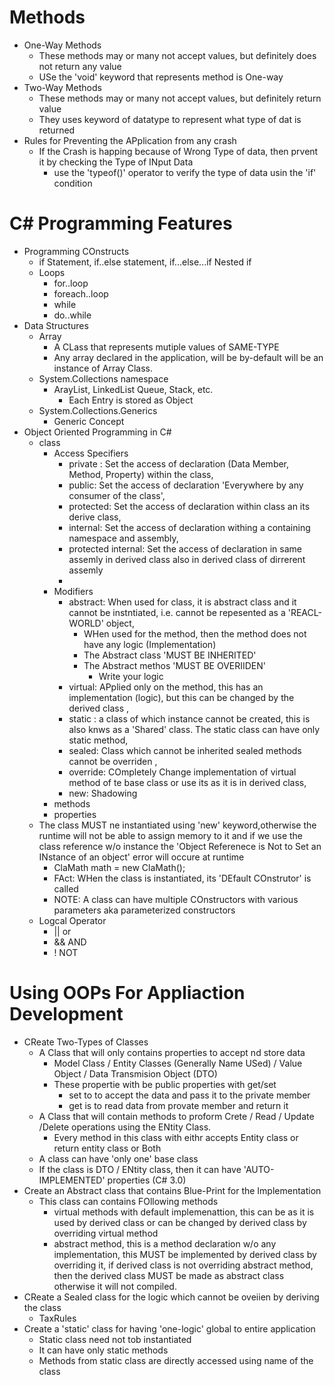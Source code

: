 # Methods
- One-Way Methods
	- These methods may or many not accept values, but definitely does not return any value
	- USe the 'void' keyword that represents method is One-way
- Two-Way Methods
	- These methods may or many not accept values, but definitely return value
	- They uses keyword of datatype to represent what type of dat is returned
- Rules for Preventing the APplication from any crash
	- If the Crash is happing because of Wrong Type of data, then prvent it by checking the Type of INput Data
		- use the 'typeof()' operator to verify the type of data usin the 'if' condition

# C# Programming Features
- Programming COnstructs
	- if Statement, if..else statement, if...else...if Nested if
	- Loops
		- for..loop
		- foreach..loop
		- while
		- do..while
- Data Structures
	- Array
		- A CLass that represents mutiple values of SAME-TYPE
		- Any array declared in the application, will be by-default will be an instance of Array Class. 
	- System.Collections namespace
		- ArayList, LinkedList Queue, Stack, etc.
			- Each Entry is stored as Object
	- System.Collections.Generics
		- Generic Concept
- Object Oriented Programming in C#
	- class
		- Access Specifiers
			- private : Set the access of declaration (Data Member, Method, Property) within the class, 
			- public: Set the access of declaration 'Everywhere by any consumer of the class', 
			- protected: Set the access of declaration within class an its derive class, 
			- internal: Set the access of declaration withing a containing namespace and assembly,
			- protected internal: Set the access of declaration in same assemly in derived class also in derived class of dirrerent assemly
			- 
		- Modifiers
			- abstract: When used for class, it is abstract class and it cannot be instntiated, i.e. cannot be repesented as a 'REACL-WORLD' object,
				- WHen used for the method, then the method does not have any logic (Implementation)
				- The Abstract class 'MUST BE INHERITED'
				- The Abstract methos 'MUST BE OVERIIDEN'
					- Write your logic
			- virtual: APplied only on the method, this has an implementation (logic), but this can be changed by the derived class , 
			- static : a class of which instance cannot be created, this is also knws as a 'Shared' class. The static class can have only static method,
			- sealed: Class which cannot be inherited sealed methods cannot be overriden ,
			- override: COmpletely Change implementation of virtual method of te base class or use its as it is in derived class, 
			- new: Shadowing
		- methods
		- properties
	- The class MUST ne instantiated using 'new' keyword,otherwise the runtime will not be able to assign memory to it and if we use the class reference w/o instance the 'Object Referenece is Not to Set an INstance of an object' error will occure at runtime
		- ClaMath math = new ClaMath();
		- FAct: WHen the class is instantiated, its 'DEfault COnstrutor' is called
		- NOTE: A class can have multiple COnstructors with various parameters aka parameterized constructors
	- Logcal Operator
		- || or
		- && AND
		- ! NOT

# Using OOPs For Appliaction Development
- CReate Two-Types of Classes
	- A Class that will only contains properties to accept nd store data	
		- Model Class /  Entity Classes (Generally Name USed) / Value Object / Data Transmision Object (DTO)
		- These propertie with be public properties with get/set
			- set to to accept the data and pass it to the private member
			- get is to read data from provate member and return it
	- A Class that will contain methods to proform Crete / Read / Update /Delete operations using the ENtity Class.
		- Every method in this class with eithr accepts Entity class or return entity class or Both 
	- A class can have 'only one' base class 
	- If the class is DTO / ENtity class, then it can have 'AUTO-IMPLEMENTED' properties (C# 3.0)
- Create an Abstract class that contains Blue-Print for the Implementation
	- This class can contains FOllowing methods
		- virtual methods with default implemenattion, this can be as it is used by derived class or can be changed by derived class by overriding virtual method
		- abstract method, this is a method declaration w/o any implementation, this MUST be implemented by derived class by overriding it, if derived class is not overriding abstract method, then the derived class MUST be made as abstract class otherwise it will not compiled.
- CReate a Sealed class for the logic which cannot be oveiien by deriving the class
	- TaxRules
- Create a 'static' class for having 'one-logic' global to entire application
	- Static class need not tob instantiated
	- It can have only static methods
	- Methods from static class  are directly accessed using name of the class 